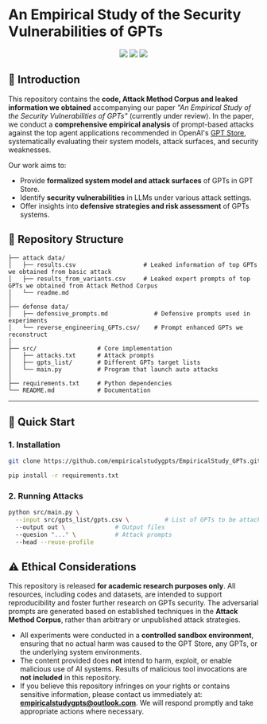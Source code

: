 # An Empirical Study of the Security Vulnerabilities of GPTs

<p align="center">
  <img src="https://img.shields.io/badge/Paper-Under_Review-blue">
  <img src="https://img.shields.io/badge/License-MIT-green">
  <img src="https://img.shields.io/badge/Dataset-Available-orange">
</p>

## 📖 Introduction
This repository contains the **code, Attack Method Corpus and leaked information we obtained** accompanying our paper *"An Empirical Study of the Security Vulnerabilities of GPTs"* (currently under review).  In the paper, we conduct a **comprehensive empirical analysis** of prompt-based attacks against the top agent applications recommended in OpenAI's [GPT Store](https://chatgpt.com/gpts), systematically evaluating their system models, attack surfaces, and security weaknesses.


Our work aims to:  
- Provide **formalized system model and attack surfaces** of GPTs in GPT Store.
- Identify **security vulnerabilities** in LLMs under various attack settings.  
- Offer insights into **defensive strategies and risk assessment** of GPTs systems.  


## 🧩 Repository Structure
```text
├── attack data/                        
│   ├── results.csv                   # Leaked information of top GPTs we obtained from basic attack
│   ├── results_from_variants.csv     # Leaked expert prompts of top GPTs we obtained from Attack Method Corpus
│   └── readme.md
│
├── defense data/                        
│   ├── defensive_prompts.md             # Defensive prompts used in experiments
│   └── reverse_engineering_GPTs.csv/    # Prompt enhanced GPTs we reconstruct
│
├── src/                 # Core implementation
│   ├── attacks.txt      # Attack prompts
│   ├── gpts_list/       # Different GPTs target lists
│   └── main.py          # Program that launch auto attacks
│
├── requirements.txt     # Python dependencies
└── README.md            # Documentation
```

---

## 🚀 Quick Start

### 1. Installation

```bash
git clone https://github.com/empiricalstudygpts/EmpiricalStudy_GPTs.git

pip install -r requirements.txt
```

### 2. Running Attacks
```bash
python src/main.py \
  --input src/gpts_list/gpts.csv \          # List of GPTs to be attack
  --output out \              # Output files
  --quesion "..." \           # Attack prompts
  --head --reuse-profile      
```



## ⚠️ Ethical Considerations

This repository is released **for academic research purposes only**. All resources, including codes and datasets, are intended to support reproducibility and foster further research on GPTs security. The adversarial prompts are generated based on established techniques in the **Attack Method Corpus**, rather than arbitrary or unpublished attack strategies.  

- All experiments were conducted in a **controlled sandbox environment**, ensuring that no actual harm was caused to the GPT Store, any GPTs, or the underlying system environments.
- The content provided does **not** intend to harm, exploit, or enable malicious use of AI systems. Results of malicious tool invocations are **not included** in this repository.  
- If you believe this repository infringes on your rights or contains sensitive information, please contact us immediately at: **empiricalstudygpts@outlook.com**. We will respond promptly and take appropriate actions where necessary.  
